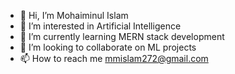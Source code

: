 - 👋 Hi, I’m Mohaiminul Islam
- 👀 I’m interested in Artificial Intelligence
- 🌱 I’m currently learning MERN stack development
- 💞️ I’m looking to collaborate on ML projects
- 📫 How to reach me mmislam272@gmail.com

<!---
mmislam1/mmislam1 is a ✨ special ✨ repository because its `README.md` (this file) appears on your GitHub profile.
You can click the Preview link to take a look at your changes.
--->
